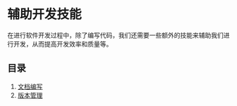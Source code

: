 # 辅助开发技能
在进行软件开发过程中，除了编写代码，我们还需要一些额外的技能来辅助我们进行开发，从而提高开发效率和质量等。
## 目录
1. [文档编写](1-文档编写)
2. [版本管理](2-版本管理)